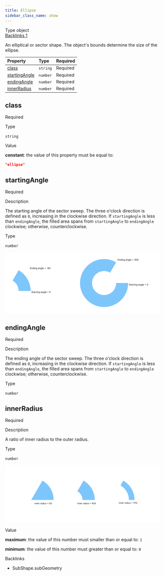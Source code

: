 ```yaml
---
title: Ellipse
sidebar_class_name: show
---
```


<div className="section-badges">

<div className="badge type">
        <span className="label">Type</span>
        <span className="value">object</span>
      </div>

<a href="#backlinks" className="badge backlinks">
          <span className="label">Backlinks</span>
          <span className="value">1</span>
        </a>

</div>

An elliptical or sector shape. The object's bounds determine the size of the ellipse.

<div className="property-preview">

<div className="property-table">

| Property                        | Type     | Required                                            |
| :------------------------------ | :------- | :-------------------------------------------------- |
| [class](#class)                 | `string` | <span className="property-required">Required</span> |
| [startingAngle](#startingangle) | `number` | <span className="property-required">Required</span> |
| [endingAngle](#endingangle)     | `number` | <span className="property-required">Required</span> |
| [innerRadius](#innerradius)     | `number` | <span className="property-required">Required</span> |

</div>

</div>

<div className="property">

<div className="property-heading">

## class

<span className="property-required">Required</span>

</div>

<div className="property-item">

Type

`string`

</div>

<div className="property-item">

Value

<div className="value-description">

**constant**: the value of this property must be equal to:

```json
"ellipse"
```

</div>

</div>

</div>

<div className="property">

<div className="property-heading">

## startingAngle

<span className="property-required">Required</span>

</div>

<div className="property-item">

Description

The starting angle of the sector sweep.
The three o'clock direction is defined as `0`, increasing in the clockwise direction.
If `startingAngle` is less than `endingAngle`, the filled area spans from `startingAngle` to `endingAngle` clockwise; otherwise, counterclockwise.

</div>

<div className="property-item">

Type

`number`

</div>

<div className="property-item">

<p></p>

<div className="property-images">

<img src="https://raw.githubusercontent.com/verygoodgraphics/resource/main/img/vector/Path/ellipse_angle.png" alt="" />

</div>

</div>

</div>

<div className="property">

<div className="property-heading">

## endingAngle

<span className="property-required">Required</span>

</div>

<div className="property-item">

Description

The ending angle of the sector sweep.
The three o'clock direction is defined as `0`, increasing in the clockwise direction.
If `startingAngle` is less than `endingAngle`, the filled area spans from `startingAngle` to `endingAngle` clockwise; otherwise, counterclockwise.

</div>

<div className="property-item">

Type

`number`

</div>

</div>

<div className="property">

<div className="property-heading">

## innerRadius

<span className="property-required">Required</span>

</div>

<div className="property-item">

Description

A ratio of inner radius to the outer radius.

</div>

<div className="property-item">

Type

`number`

</div>

<div className="property-item">

<p></p>

<div className="property-images">

<img src="https://raw.githubusercontent.com/verygoodgraphics/resource/main/img/vector/Path/ellispse_inner.png" alt="" />

</div>

</div>

<div className="property-item">

Value

<div className="value-description">

**maximum**: the value of this number must smaller than or equal to: `1`

**minimum**: the value of this number must greater than or equal to: `0`

</div>

</div>

</div>

<div id="backlinks" className="section-backlinks">

<div className="backlinks-title">Backlinks</div>

<ul className="backlinks-list">

<li className="backlink">
      <Link to='/specs/vectorgraphics/sub-shape#subgeometry'>SubShape.subGeometry</Link>
      </li>

</ul>

</div>
